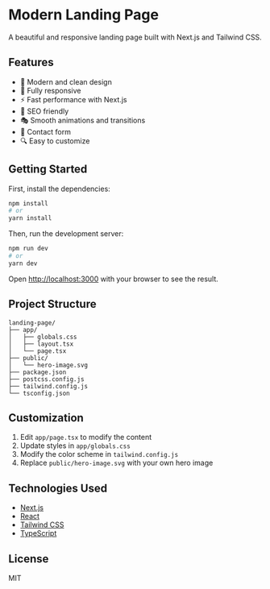 # Modern Landing Page

A beautiful and responsive landing page built with Next.js and Tailwind CSS.

## Features

- 🎨 Modern and clean design
- 📱 Fully responsive
- ⚡ Fast performance with Next.js
- 🎯 SEO friendly
- 🎭 Smooth animations and transitions
- 📝 Contact form
- 🔍 Easy to customize

## Getting Started

First, install the dependencies:

```bash
npm install
# or
yarn install
```

Then, run the development server:

```bash
npm run dev
# or
yarn dev
```

Open [http://localhost:3000](http://localhost:3000) with your browser to see the result.

## Project Structure

```
landing-page/
├── app/
│   ├── globals.css
│   ├── layout.tsx
│   └── page.tsx
├── public/
│   └── hero-image.svg
├── package.json
├── postcss.config.js
├── tailwind.config.js
└── tsconfig.json
```

## Customization

1. Edit `app/page.tsx` to modify the content
2. Update styles in `app/globals.css`
3. Modify the color scheme in `tailwind.config.js`
4. Replace `public/hero-image.svg` with your own hero image

## Technologies Used

- [Next.js](https://nextjs.org/)
- [React](https://reactjs.org/)
- [Tailwind CSS](https://tailwindcss.com/)
- [TypeScript](https://www.typescriptlang.org/)

## License

MIT 